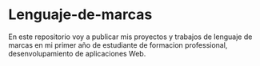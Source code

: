 # Lenguaje-de-marcas
En este repositorio voy a publicar mis proyectos y trabajos de lenguaje de marcas en mi primer año de estudiante de formacion professional, desenvolupamiento de aplicaciones Web.
